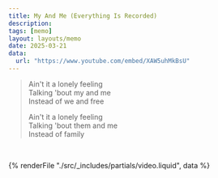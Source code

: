 ```yaml
---
title: My And Me (Everything Is Recorded)
description: 
tags: [memo]
layout: layouts/memo
date: 2025-03-21
data:
  url: "https://www.youtube.com/embed/XAW5uhMkBsU"
---
```


> Ain't it a lonely feeling \
> Talking 'bout my and me \
> Instead of we and free
> 
> Ain't it a lonely feeling \
> Talking 'bout them and me \
> Instead of family

<br />

{% renderFile "./src/_includes/partials/video.liquid", data %}
